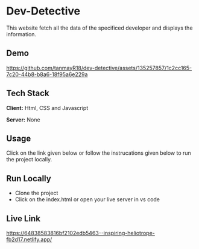 
# Dev-Detective

This website fetch all the data of the specificed developer  and displays the information. 
## Demo

https://github.com/tanmayR18/dev-detective/assets/135257857/1c2cc165-7c20-44b8-b8a6-18f95a6e229a


## Tech Stack

**Client:** Html, CSS and Javascript 

**Server:** None

## Usage

Click on the link given below or follow the instrucations given below to run the project locally.




## Run Locally

- Clone the project
- Click on the index.html or open your live server in  vs code






## Live Link

https://64838583816bf2102edb5463--inspiring-heliotrope-fb2d17.netlify.app/
